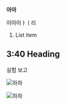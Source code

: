 **아아**
 
이아이ㅏㅣ리

 1. List item

##  3:40 Heading

실험 보고

![하하](https://www.google.com/url?sa=i&source=images&cd=&cad=rja&uact=8&ved=2ahUKEwjp1PySvYPhAhUCHqYKHTTFBT4QjRx6BAgBEAU&url=https%3A%2F%2Fgithub.com%2Fgithub&psig=AOvVaw0oC33qrtWnpxCwe86g5uVW&ust=1552716307476809)

![하하](https://drive.google.com/file/d/1-KJMuHG09c601lCfhNQhdVa_9zCffIpM/view?usp=sharing)
